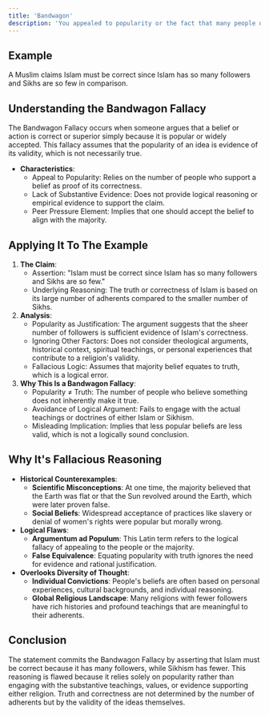 ```yaml
---
title: 'Bandwagon'
description: 'You appealed to popularity or the fact that many people do something as an attempted form of validation'
---
```


## Example

A Muslim claims Islam must be correct since Islam has so many followers and Sikhs are so few in comparison.

## Understanding the Bandwagon Fallacy

The Bandwagon Fallacy occurs when someone argues that a belief or action is correct or superior simply because it is popular or widely accepted. This fallacy assumes that the popularity of an idea is evidence of its validity, which is not necessarily true.

* **Characteristics**:
  * Appeal to Popularity: Relies on the number of people who support a belief as proof of its correctness.
  * Lack of Substantive Evidence: Does not provide logical reasoning or empirical evidence to support the claim.
  * Peer Pressure Element: Implies that one should accept the belief to align with the majority.

## Applying It To The Example

1. **The Claim**:
    * Assertion: "Islam must be correct since Islam has so many followers and Sikhs are so few."
    * Underlying Reasoning: The truth or correctness of Islam is based on its large number of adherents compared to the smaller number of Sikhs.
2. **Analysis**:
    * Popularity as Justification: The argument suggests that the sheer number of followers is sufficient evidence of Islam's correctness.
    * Ignoring Other Factors: Does not consider theological arguments, historical context, spiritual teachings, or personal experiences that contribute to a religion's validity.
    * Fallacious Logic: Assumes that majority belief equates to truth, which is a logical error.
3. **Why This Is a Bandwagon Fallacy**:
    * Popularity ≠ Truth: The number of people who believe something does not inherently make it true.
    * Avoidance of Logical Argument: Fails to engage with the actual teachings or doctrines of either Islam or Sikhism.
    * Misleading Implication: Implies that less popular beliefs are less valid, which is not a logically sound conclusion.

## Why It's Fallacious Reasoning

* **Historical Counterexamples**:
  * **Scientific Misconceptions**: At one time, the majority believed that the Earth was flat or that the Sun revolved around the Earth, which were later proven false.
  * **Social Beliefs**: Widespread acceptance of practices like slavery or denial of women's rights were popular but morally wrong.
* **Logical Flaws**:
  * **Argumentum ad Populum**: This Latin term refers to the logical fallacy of appealing to the people or the majority.
  * **False Equivalence**: Equating popularity with truth ignores the need for evidence and rational justification.
* **Overlooks Diversity of Thought**:
  * **Individual Convictions**: People's beliefs are often based on personal experiences, cultural backgrounds, and individual reasoning.
  * **Global Religious Landscape**: Many religions with fewer followers have rich histories and profound teachings that are meaningful to their adherents.



## Conclusion

The statement commits the Bandwagon Fallacy by asserting that Islam must be correct because it has many followers, while Sikhism has fewer. This reasoning is flawed because it relies solely on popularity rather than engaging with the substantive teachings, values, or evidence supporting either religion. Truth and correctness are not determined by the number of adherents but by the validity of the ideas themselves.